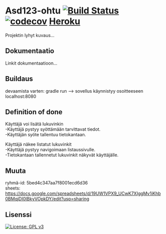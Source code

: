 # Asd123-ohtu  [![Build Status](https://travis-ci.com/jjjjm/Asd123-ohtu.svg?branch=master)](https://travis-ci.com/jjjjm/Asd123-ohtu)  [![codecov](https://codecov.io/gh/jjjjm/Asd123-ohtu/branch/master/graph/badge.svg)](https://codecov.io/gh/jjjjm/Asd123-ohtu) [Heroku](https://asd123-ohtu.herokuapp.com/)


Projektin lyhyt kuvaus...


## Dokumentaatio
Linkit dokumentaatioon...

## Buildaus
devaamista varten:
gradle run --> sovellus käynnistyy osoitteeseen localhost:8080

## Definition of done
Käyttäjä voi lisätä lukuvinkin  
 -Käyttäjä pystyy syöttämään tarvittavat tiedot.  
 -Käyttäjän syöte tallentuu tietokantaan.  

Käyttäjä näkee listatut lukuvinkit  
 -Käyttäjä pystyy navigoimaan listaussivulle.  
 -Tietokantaan tallennetut lukuvinkit näkyvät käyttäjälle.


## Muuta
ryhmä-id: 5bed4c347aa7f8001ecd6d36  
sheets: https://docs.google.com/spreadsheets/d/19UW1VPX9_UCwK7XIggMv1iKhb0BMqjDI0IBkyVOpkDY/edit?usp=sharing

## Lisenssi
 [![License: GPL v3](https://img.shields.io/badge/License-GPL%20v3-blue.svg)](https://www.gnu.org/licenses/gpl-3.0)
